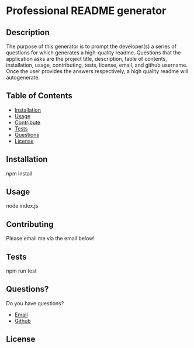 # Professional README generator

## Description

The purpose of this generator is to prompt the developer(s) a series of questions for which generates a high-quality readme. Questions that the application asks are the project title, description, table of contents, installation, usage, contributing, tests, license, email, and github username. Once the user provides the answers respectively, a high quality readme will autogenerate.

## Table of Contents

- [Installation](#Installation)
- [Usage](#Usage)
- [Contribute](#Contribute)
- [Tests](#Tests)
- [Questions](#Questions)
- [License](#License)

## Installation

npm install

## Usage

node index.js

## Contributing

Please email me via the email below!

## Tests

npm run test

## Questions?

Do you have questions?
- [Email](mailto:avaloserick97@gmail.com)
- [Github](https://github.com/erickjavalos)

## License


